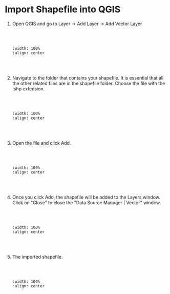 # Import Shapefile into QGIS

1. Open QGIS and go to Layer -> Add Layer -> Add Vector Layer

    <br/><br/>
    ```{image} ../../_static/032task3/img1.png
    :width: 100%
    :align: center
    ```
    <br/><br/>

2. Navigate to the folder that contains your shapefile. It is essential that all the other related files are in the shapefile folder. Choose the file with the .shp extension.

    <br/><br/>
    ```{image} ../../_static/032task3/img2.png
    :width: 100%
    :align: center
    ```
    <br/><br/>

3. Open the file and click Add.

    <br/><br/>
    ```{image} ../../_static/032task3/img3.png
    :width: 100%
    :align: center
    ```
    <br/><br/>

4. Once you click Add, the shapefile will be added to the Layers window. Click on "Close" to close the "Data Source Manager | Vector" window.

    <br/><br/>
    ```{image} ../../_static/032task3/img4.png
    :width: 100%
    :align: center
    ```
    <br/><br/>

5. The imported shapefile.

    <br/><br/>
    ```{image} ../../_static/032task3/img5.png
    :width: 100%
    :align: center
    ```
    <br/><br/>
